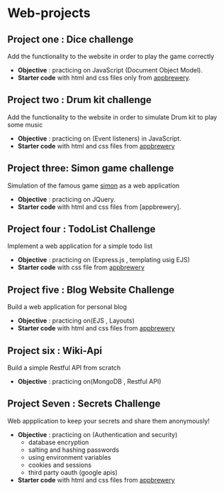 # Web-projects


## Project one : Dice challenge 
  Add the functionality to the website in order to play the game correctly 
  - **Objective** : practicing on JavaScript (Document Object Model).
  - **Starter code** with html and css files only from [appbrewery](https://drive.google.com/uc?export=download&id=1jVeyfctlACds5zBKiSquVBrCxfg4y68v).
  
## Project two : Drum kit challenge
 Add the functionality to the website in order to simulate Drum kit to play some music
 - **Objective** : practicing on (Event listeners) in JavaScript.
 - **Starter code**  with html and css files from [appbrewery](https://drive.google.com/uc?export=download&id=15mCNTdl76jPIG-T239u1XBEY81wrYy7Y)
 
## Project three: Simon game challenge
 Simulation of the famous game [simon](https://www.youtube.com/watch?v=1Yqj76Q4jJ4) as a web application
  - **Objective** : practicing on JQuery.
  - **Starter code** with html and css files from [appbrewery].

## Project four : TodoList Challenge
  Implement a web application for a simple todo list
  - **Objective** : practicing on (Express.js , templating usig EJS)
  - **Starter code** with css file from [appbrewery](https://drive.google.com/uc?export=download&id=1y5dsPlZSKAG8Xc-YZQO-biFbo96_9g3G)
  
## Project five : Blog Website Challenge
  Build a web application for personal blog
  - **Objective** : practicing on(EJS , Layouts)
  - **Starter code** with html and css files from [appbrewery](https://drive.google.com/uc?export=download&id=1DIvzgqNmtkYQD1dGHOBhPJKnmfAmG-Dc)
  
## Project six : Wiki-Api 
  Build a simple Restful API from scratch
  - **Objective** : practicing on(MongoDB , Restful API)
  
## Project Seven : Secrets Challenge
  Web appplication to keep your secrets and  share them anonymously!
  - **Objective** : practicing on (Authentication and security) 
    - database encryption
    - salting and hashing passwords
    - using environment variables 
    - cookies and sessions
    - third party oauth (google apis)
  - **Starter code** with html and css files from [appbrewery](https://drive.google.com/uc?export=download&id=1U6tcos_A2rCGuMLdR0RZsDo_KI2_pf_t)
